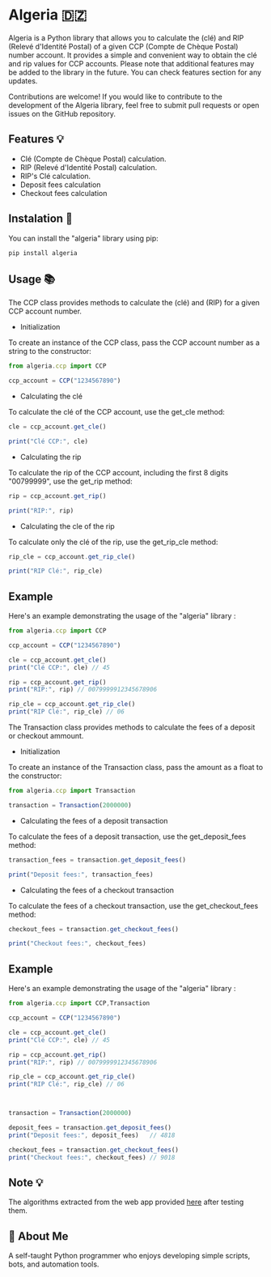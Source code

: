 
# Algeria 🇩🇿
Algeria is a Python library that allows you to calculate the (clé) and RIP (Relevé d'Identité Postal) of a given CCP (Compte de Chèque Postal) number account. It provides a simple and convenient way to obtain the clé and rip values for CCP accounts. Please note that additional features may be added to the library in the future. You can check features section for any updates.

Contributions are welcome! If you would like to contribute to the development of the Algeria library, feel free to submit pull requests or open issues on the GitHub repository.

## Features 💡

- Clé (Compte de Chèque Postal) calculation.
- RIP (Relevé d'Identité Postal) calculation.
- RIP's Clé calculation.
- Deposit fees calculation
- Checkout fees calculation


## Instalation 📌
You can install the "algeria" library using pip:

```javascript
pip install algeria
```

## Usage 📚

The CCP class provides methods to calculate the (clé) and (RIP) for a given CCP account number.

 - Initialization 

To create an instance of the CCP class, pass the CCP account number as a string to the constructor:
```javascript
from algeria.ccp import CCP

ccp_account = CCP("1234567890")
```

- Calculating the clé

To calculate the clé of the CCP account, use the get_cle method:

```javascript
cle = ccp_account.get_cle()

print("Clé CCP:", cle)
```

- Calculating the rip

To calculate the rip of the CCP account, including the first 8 digits "00799999", use the get_rip method:

```javascript
rip = ccp_account.get_rip()

print("RIP:", rip)
```

 - Calculating the cle of the rip

To calculate only the clé of the rip, use the get_rip_cle method:

```javascript
rip_cle = ccp_account.get_rip_cle()

print("RIP Clé:", rip_cle)
```

## Example

Here's an example demonstrating the usage of the "algeria" library :

```javascript
from algeria.ccp import CCP

ccp_account = CCP("1234567890")

cle = ccp_account.get_cle()
print("Clé CCP:", cle) // 45

rip = ccp_account.get_rip()
print("RIP:", rip) // 0079999912345678906

rip_cle = ccp_account.get_rip_cle()
print("RIP Clé:", rip_cle) // 06
```

The Transaction class provides methods to calculate the fees of a deposit or checkout ammount.

 - Initialization 

To create an instance of the Transaction class, pass the amount as a float to the constructor:
```javascript
from algeria.ccp import Transaction

transaction = Transaction(2000000)
```

- Calculating the fees of a deposit transaction

To calculate the fees of a deposit transaction, use the get_deposit_fees method:

```javascript
transaction_fees = transaction.get_deposit_fees()

print("Deposit fees:", transaction_fees)
```

- Calculating the fees of a checkout transaction

To calculate the fees of a checkout transaction, use the get_checkout_fees method:

```javascript
checkout_fees = transaction.get_checkout_fees()

print("Checkout fees:", checkout_fees)
```


## Example

Here's an example demonstrating the usage of the "algeria" library :

```javascript
from algeria.ccp import CCP,Transaction

ccp_account = CCP("1234567890")

cle = ccp_account.get_cle()
print("Clé CCP:", cle) // 45

rip = ccp_account.get_rip()
print("RIP:", rip) // 0079999912345678906

rip_cle = ccp_account.get_rip_cle()
print("RIP Clé:", rip_cle) // 06



transaction = Transaction(2000000)

deposit_fees = transaction.get_deposit_fees()
print("Deposit fees:", deposit_fees)   // 4818

checkout_fees = transaction.get_checkout_fees()
print("Checkout fees:", checkout_fees) // 9018

```


## Note 💡

The algorithms extracted from the web app provided [here](https://dzposte.netlify.app/) after testing them.












## 🚀 About Me
A self-taught Python programmer who enjoys developing simple scripts, bots, and automation tools.
